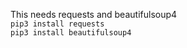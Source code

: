 This needs requests and beautifulsoup4 \
```pip3 install requests``` \
```pip3 install beautifulsoup4```